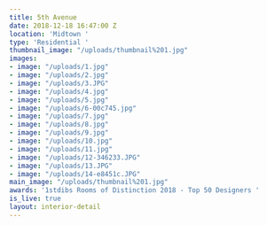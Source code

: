 ```yaml
---
title: 5th Avenue
date: 2018-12-18 16:47:00 Z
location: 'Midtown '
type: 'Residential '
thumbnail_image: "/uploads/thumbnail%201.jpg"
images:
- image: "/uploads/1.jpg"
- image: "/uploads/2.jpg"
- image: "/uploads/3.JPG"
- image: "/uploads/4.jpg"
- image: "/uploads/5.jpg"
- image: "/uploads/6-00c745.jpg"
- image: "/uploads/7.jpg"
- image: "/uploads/8.jpg"
- image: "/uploads/9.jpg"
- image: "/uploads/10.jpg"
- image: "/uploads/11.jpg"
- image: "/uploads/12-346233.JPG"
- image: "/uploads/13.JPG"
- image: "/uploads/14-e8451c.JPG"
main_image: "/uploads/thumbnail%201.jpg"
awards: '1stdibs Rooms of Distinction 2018 - Top 50 Designers '
is_live: true
layout: interior-detail
---
```


